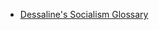 - [Dessaline's Socialism Glossary](https://github.com/dessalines/essays/blob/master/glossary_of_socialist_terms.md)
